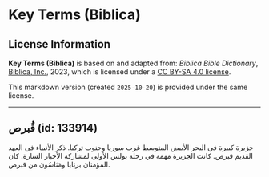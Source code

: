 # Key Terms (Biblica)

## License Information

**Key Terms (Biblica)** is based on and adapted from: _Biblica Bible Dictionary_, [Biblica, Inc.](https://www.biblica.com/), 2023, which is licensed under a [CC BY-SA 4.0 license](https://creativecommons.org/licenses/by-sa/4.0/legalcode.en).

This markdown version (created `2025-10-20`) is provided under the same license.



--------------------------------

## قُبرص (id: 133914)

جزيرة كبيرة في البحر الأبيض المتوسط غرب سوريا وجنوب تركيا. ذكر الأنبياء في العهد القديم قبرص. كانت الجزيرة مهمة في رحلة بولس الأولى لمشاركة الأخبار السارة. كان المؤمنان برنابا ومَنَاسُون من قبرص.


